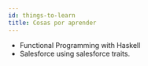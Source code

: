 ```yaml
---
id: things-to-learn
title: Cosas por aprender
---
```


- Functional Programming with Haskell
- Salesforce using salesforce traits.
